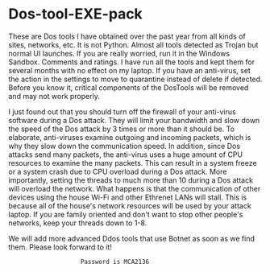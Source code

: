 # Dos-tool-EXE-pack
These are Dos tools I have obtained over the past year from all kinds of sites, networks, etc. It is not Python. Almost all tools detected as Trojan but normal UI launches. If you are really worried, run it in the Windows Sandbox. Comments and ratings.
I have run all the tools and kept them for several months with no effect on my laptop. If you have an anti-virus, set the action in the settings to move to quarantine instead of delete if detected. Before you know it, critical components of the DosTools will be removed and may not work properly.

I just found out that you should turn off the firewall of your anti-virus software during a Dos attack. They will limit your bandwidth and slow down the speed of the Dos attack by 3 times or more than it should be.
To elaborate, anti-viruses examine outgoing and incoming packets, which is why they slow down the communication speed.
In addition, since Dos attacks send many packets, the anti-virus uses a huge amount of CPU resources to examine the many packets. This can result in a system freeze or a system crash due to CPU overload during a Dos attack.
More importantly, setting the threads to much more than 10 during a Dos attack will overload the network. What happens is that the communication of other devices using the house Wi-Fi and other Ethrenet LANs will stall. This is because all of the house's network resources will be used by your attack laptop. If you are family oriented and don't want to stop other people's networks, keep your threads down to 1-8.

We will add more advanced Ddos tools that use Botnet as soon as we find them.
Please look forward to it!


                        Password is MCA2136
